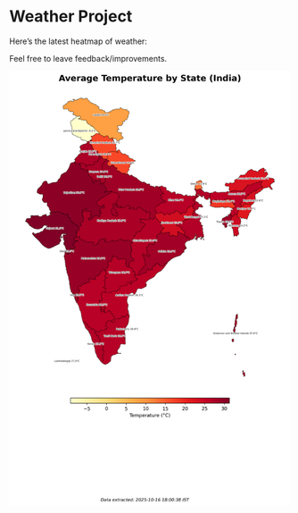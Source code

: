 # Weather Project

Here’s the latest heatmap of weather:

Feel free to leave feedback/improvements.

![India Heatmap](docs/assets/india_heatmap.png?v=F0E570)
